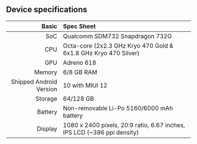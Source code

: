 ## Device specifications

Basic   | Spec Sheet
-------:|:-------------------------
SoC     | Qualcomm SDM732 Snapdragon 732G
CPU     | Octa-core (2x2.3 GHz Kryo 470 Gold & 6x1.8 GHz Kryo 470 Silver)
GPU     | Adreno 618
Memory  | 6/8 GB RAM
Shipped Android Version | 10 with MIUI 12
Storage | 64/128 GB
Battery | Non-removable Li-Po 5160/6000 mAh battery
Display | 1080 x 2400 pixels, 20:9 ratio, 6.67 inches, IPS LCD (~386 ppi density)

